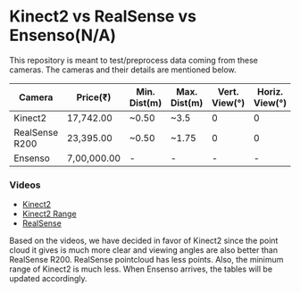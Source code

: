 # Kinect2 vs RealSense vs Ensenso(N/A)

This repository is meant to test/preprocess data coming from these cameras. The cameras and their details are mentioned below.

Camera | Price(₹) | Min. Dist(m) | Max. Dist(m) | Vert. View(°)| Horiz. View(°)
-------|----------|--------------|--------------|--------------|--------------
Kinect2 | 17,742.00 | ~0.50 | ~3.5 | 0 | 0 
RealSense R200 | 23,395.00  | ~0.50 |  ~1.75 | 0 | 0 
Ensenso | 7,00,000.00 | - | - | - | - 

### Videos
* [Kinect2](https://www.youtube.com/watch?v=UQ5gZSdDINE)
* [Kinect2 Range](https://www.youtube.com/watch?v=qpCwgFVrioc)
* [RealSense](https://www.youtube.com/watch?v=acKYH90VKRk)

Based on the videos, we have decided in favor of Kinect2 since the point cloud it gives is much more clear and viewing angles are also better than RealSense R200. RealSense pointcloud has less points. Also, the minimum range of Kinect2 is much less. When Ensenso arrives, the tables will be updated accordingly.
